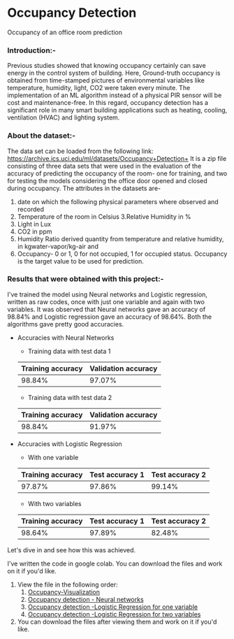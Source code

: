 # Occupancy Detection
Occupancy of an office room prediction 

### Introduction:-

Previous studies showed that knowing occupancy certainly can save energy in the control system of building. Here, Ground-truth occupancy is obtained from time-stamped pictures of environmental variables like temperature, humidity, light, CO2 were taken every minute. The implementation of an ML algorithm instead of a physical PIR sensor will be cost and maintenance-free.  In this regard, occupancy detection has a significant role in many smart building applications such as heating, cooling,
ventilation (HVAC) and lighting system.

### About the dataset:-

The data set can be loaded from the following link: https://archive.ics.uci.edu/ml/datasets/Occupancy+Detection+
It is a zip file consisting of three data sets that were used in the evaluation of the accuracy of predicting the occupancy of the room- one for training, and two for testing the models considering the office door opened and closed during occupancy. 
The attributes in the datasets are-
1. date on which the following physical parameters where observed and recorded
2. Temperature of the room in Celsius
3.Relative Humidity in %
4. Light in Lux
5. CO2 in ppm
6. Humidity Ratio derived quantity from temperature and relative humidity, in kgwater-vapor/kg-air and 
7. Occupancy- 0 or 1, 0 for not occupied, 1 for occupied status.
Occupancy is the target value to be used for prediction.

### Results that were obtained with this project:- 
I've trained the model using Neural networks and Logistic regression, written as raw codes, once with just one variable and again with two variables.
It was observed that Neural networks gave an accuracy of 98.84% and Logistic regression gave an accuracy of 98.64%. 
Both the algorithms gave pretty good accuracies. 
* Accuracies with Neural Networks
    * Training data with test data 1
    
     | Training accuracy  | Validation accuracy |
     | -----------------  | ------------------- |
     |     98.84%         |     97.07%          |
    * Training data with test data 2
    
     |   Training accuracy  | Validation accuracy |
     |   -----------------  | ------------------- |
     |       98.84%         |    91.97%           | 
            
* Accuracies with Logistic Regression
    * With one variable 
    
    |  Training accuracy  | Test accuracy 1 | Test accuracy 2 |
    |  -----------------  | --------------- | --------------- |
    |         97.87%      |      97.86%     |   99.14%        |
    
    * With two variables 
    
    |  Training accuracy  | Test accuracy 1 | Test accuracy 2 |
    | --------------      | --------------- | --------------- |
    |         98.64%      |      97.89%     |   82.48%        | 
    
Let's dive in and see how this was achieved.

I've written the code in google colab. You can download the files and work on it if you'd like.
1. View the file in the following order:
    1. [Occupancy-Visualization](https://colab.research.google.com/drive/1QbQwK3mvy4LVsgF87AaAmxYqvkYjrsRw)
    2. [Occupancy detection - Neural networks](https://colab.research.google.com/drive/1MHOY4Ocnzs-LipzXajYKV2h0mb-0ZG9c#scrollTo=c0xKW3Na54n7)
    3. [Occupancy detection -Logistic Regression for one variable](https://colab.research.google.com/drive/1s4o7bCubEHCQv97jzcCl9gm5vHl-_5aI#scrollTo=cSfpK3BrUqtY)
    4. [Occupancy detection -Logistic Regression for two variables](https://colab.research.google.com/drive/1aUQz2Cbd9YTtWJUrGywWt6SfpoTvo80J#scrollTo=ZKYGlvk3TvdN)
 2. You can download the files after viewing them and work on it if you'd like.

